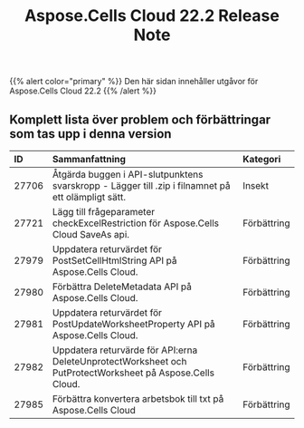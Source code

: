 ﻿---
title: Aspose.Cells Cloud 22.2 Release Note
second_title: Aspose.Cells Cloud Documen
type: docs
url: /sv/aspose-cells-cloud-22-2-release-notes/
description: Aspose.Cells Cloud stöder Excel för att skapa, konvertera, sammanfoga, dela, skydda, inre objektoperation och så vidare
weight: 20
---
{{% alert color="primary" %}} 
Den här sidan innehåller utgåvor för Aspose.Cells Cloud 22.2
{{% /alert %}} 
## **Komplett lista över problem och förbättringar som tas upp i denna version**
|**ID**|**Sammanfattning**|**Kategori**|
|:- |:- |:- |
|27706 |Åtgärda buggen i API-slutpunktens svarskropp - Lägger till .zip i filnamnet på ett olämpligt sätt.| Insekt|
|27721 |Lägg till frågeparameter checkExcelRestriction för Aspose.Cells Cloud SaveAs api.| Förbättring|
|27979 |Uppdatera returvärdet för PostSetCellHtmlString API på Aspose.Cells Cloud.| Förbättring|
|27980 |Förbättra DeleteMetadata API på Aspose.Cells Cloud.| Förbättring|
|27981 |Uppdatera returvärdet för PostUpdateWorksheetProperty API på Aspose.Cells Cloud.| Förbättring|
|27982 |Uppdatera returvärde för API:erna DeleteUnprotectWorksheet och PutProtectWorksheet på Aspose.Cells Cloud.| Förbättring|
|27985 |Förbättra konvertera arbetsbok till txt på Aspose.Cells Cloud| Förbättring|
